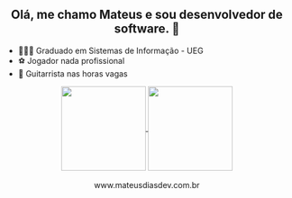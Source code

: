 <div  align="center"><h2> Olá, me chamo Mateus e sou desenvolvedor de software. 👋</h2> </div>

- 👨🏽‍🎓 Graduado em Sistemas de Informação - UEG
- ⚽ Jogador nada profissional
- 🎸 Guitarrista nas horas vagas

<div align="center">
<a href="https://github.com/mateusdi/nees-web">
  <img height=150 align="center" src="https://github-readme-stats.vercel.app/api/top-langs?username=mateusdi&layout=compact&langs_count=8&card_width=320&hide=javascript,html,css" />
</a>
<a href="https://github.com/mateusdi/desafios-1-4">
  <img height=150 align="center" src="https://github-readme-stats.vercel.app/api?username=mateusdi" />
</a>
</div>
<br>

<div  align="center">www.mateusdiasdev.com.br</div>

<!--
**mateusdi/mateusdi** is a ✨ _special_ ✨ repository because its `README.md` (this file) appears on your GitHub profile.

Here are some ideas to get you started:
- 👨🏽‍🎓 Graduado em Sistemas de Informação - UEG
- 🔭 I’m currently working on ...
- 🌱 I’m currently learning ...
- 👯 I’m looking to collaborate on ...
- 🤔 I’m looking for help with ...
- 💬 Ask me about ...
- 📫 How to reach me: ...
- 😄 Pronouns: ...
- ⚡ Fun fact: ...
-->
